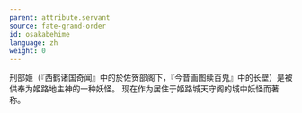 ```yaml
---
parent: attribute.servant
source: fate-grand-order
id: osakabehime
language: zh
weight: 0
---
```


刑部姬（『西鹤诸国奇闻』中的於佐贺部阁下，『今昔画图续百鬼』中的长壁）是被供奉为姬路地主神的一种妖怪。
现在作为居住于姬路城天守阁的城中妖怪而著称。
